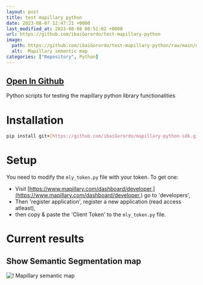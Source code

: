 ```yaml
---
layout: post
title: test mapillary python
date: 2023-08-07 12:47:21 +0000
last_modified_at: 2023-08-08 00:52:02 +0000
url: https://github.com/ibaiGorordo/test-mapillary-python
image:
  path: https://github.com/ibaiGorordo/test-mapillary-python/raw/main/doc/img/combined_img.png
  alt:  Mapillary semantic map
categories: ["Repository", Python]
---
```


## [Open In Github](https://github.com/ibaiGorordo/test-mapillary-python)

 Python scripts for testing the mapillary python library functionalities

# Installation
```bash
pip install git+[https://github.com/ibaiGorordo/mapillary-python-sdk.git@simple_dependencies](https://github.com/ibaiGorordo/mapillary-python-sdk.git@simple_dependencies)
```

# Setup
You need to modify the `mly_token.py` file with your token. To get one:
- Visit [https://www.mapillary.com/dashboard/developer,](https://www.mapillary.com/dashboard/developer,) go to 'developers',
- Then 'register application', register a new application (read access atleast),
- then copy & paste the 'Client Token' to the `mly_token.py` file.

# Current results

## Show Semantic Segmentation map
![! Mapillary semantic map](https://github.com/ibaiGorordo/test-mapillary-python/raw/main/doc/img/combined_img.png)
